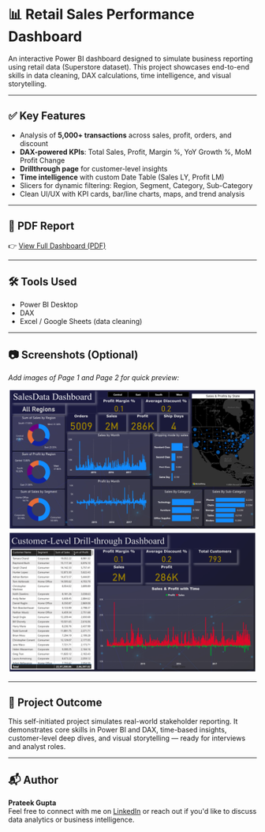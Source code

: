 # 📊 Retail Sales Performance Dashboard

An interactive Power BI dashboard designed to simulate business reporting using retail data (Superstore dataset). This project showcases end-to-end skills in data cleaning, DAX calculations, time intelligence, and visual storytelling.

---

## ✅ Key Features

- Analysis of **5,000+ transactions** across sales, profit, orders, and discount
- **DAX-powered KPIs**: Total Sales, Profit, Margin %, YoY Growth %, MoM Profit Change
- **Drillthrough page** for customer-level insights
- **Time intelligence** with custom Date Table (Sales LY, Profit LM)
- Slicers for dynamic filtering: Region, Segment, Category, Sub-Category
- Clean UI/UX with KPI cards, bar/line charts, maps, and trend analysis

---

## 📄 PDF Report

👉 [View Full Dashboard (PDF)](Retail_Sales_Analysis_PowerBI.pdf)

---

## 🛠️ Tools Used

- Power BI Desktop
- DAX
- Excel / Google Sheets (data cleaning)

---

## 📷 Screenshots (Optional)

_Add images of Page 1 and Page 2 for quick preview:_

![Main Dashboard](SalesData_Dashboard_pg1.png)  
![Drillthrough Page](SalesData_Dashboard_pg2.png)

---

## 🎯 Project Outcome

This self-initiated project simulates real-world stakeholder reporting. It demonstrates core skills in Power BI and DAX, time-based insights, customer-level deep dives, and visual storytelling — ready for interviews and analyst roles.

---

## 📬 Author

**Prateek Gupta**  
Feel free to connect with me on [LinkedIn](https://www.linkedin.com/in/prateek001/) or reach out if you'd like to discuss data analytics or business intelligence.
